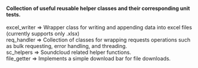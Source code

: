 #### Collection of useful reusable helper classes and their corresponding unit tests.

excel_writer => Wrapper class for writing and appending data into excel files (currently supports only .xlsx)
<br/>
req_handler =>  Collection of classes for wrapping requests operations such as bulk requesting, error handling, and threading.
<br/>
sc_helpers =>   Soundcloud related helper functions.
<br/>
file_getter =>  Implements a simple download bar for file downloads.
